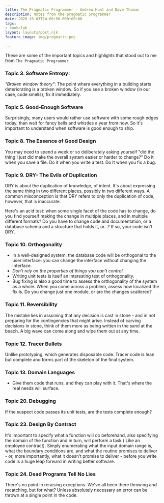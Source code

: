 ```yaml
---
title: The Pragmatic Programmer - Andrew Hunt and Dave Thomas
description: Notes from the pragmatic programmer
date: 2020-10-03T14:00:00.000+00:00
tags:
- bookclub
layout: layouts/post.njk
feature_image: img/pragmatic.png

---
```

These are some of the important topics and highlights that stood out to me from `The Pragmatic Programmer`

### Topic 3. Software Entropy:

_"Broken window theory"_: The point where everything in a building starts deteriorating is a broken window. So if you see a broken window (in our case, code smells), fix it immediately.

### Topic 5. Good-Enough Software

Surprisingly, many users would rather use software with some rough edges today, than wait for fancy bells and whistles a year from now. So it's important to understand when software is good enough to ship.

### Topic 8. The Essence of Good Design

You may need to spend a week or so deliberately asking yourself "did the thing I just did make the overall system easier or harder to change?" Do it when you save a file. Do it when you write a test. Do It when you fix a bug.

### Topic 9. DRY- The Evils of Duplication

DRY is about the duplication of knowledge, of intent. It's about expressing the same thing in two different places, possibly in two different ways. A common misconception is that DRY refers to only the duplication of code, however, that is inaccurate.

Here's an acid test: when some single facet of the code has to change, do you find yourself making the change in multiple places, and in multiple different formats? Do you have to change code and documentation, or a database schema and a structure that holds it, or...? If so, your code isn't DRY.

### Topic 10. Orthogonality

* In a well-designed system, the database code will be orthogonal to the user interface: you can change the interface without changing the interface.
* _Don't rely on the properties of things you can't control._
* Writing unit tests is itself an interesting test of orthogonality.
* Bug fixing is also a good time to assess the orthogonality of the system as a whole. When you come across a problem, assess how localized the fix is. Do you change just one module, or are the changes scattered?

### Topic 11. Reversibility

The mistake lies in assuming that any decision is cast in stone - and in not preparing for the contingencies that might arise. Instead of carving decisions in stone, think of them more as being written in the sand at the beach. A big wave can come along and wipe them out at any time.

### Topic 12. Tracer Bullets

Unlike prototyping, which generates disposable code. Tracer code is lean but complete and forms part of the skeleton of the final system.

### Topic 13. Domain Languages

* Give them code that runs, and they can play with it. That's where the real needs will surface.

### Topic 20. Debugging

If the suspect code passes its unit tests, are the tests complete enough?

### Topic 23. Design By Contract

It's important to specify what a function will do beforehand, also specifying the domain of the function and in turn, will perform a task ( Like an employee contract). Simply enumerating what the input domain range is, what the boundary conditions are, and what the routine promises to deliver - or, more importantly, what it doesn't promise to deliver - before you write code is a huge leap forward in writing better software.

### Topic 24. Dead Programs Tell No Lies

There's no point in reraising exceptions. We've all been there throwing and recatching, but for what? Unless absolutely necessary an error can be thrown at a single point in the code.